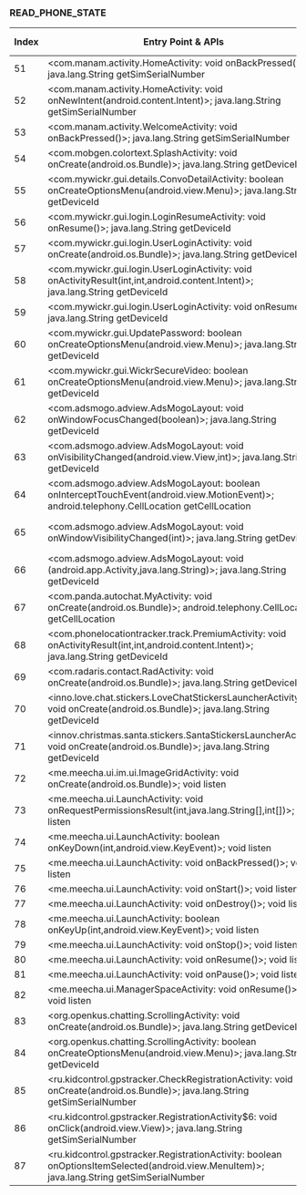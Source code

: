 ### READ_PHONE_STATE
| Index | Entry Point & APIs | Screen shot | Resource id | Label |
| ------------- | ------------- | ------------- |-------------|-------------|
| 51 | <com.manam.activity.HomeActivity: void onBackPressed()>; java.lang.String getSimSerialNumber | ![](D:\COSMOS\output\py\Play_win8\Social\com.manam\com.manam.activity.HomeActivity.png) |  | |
| 52 | <com.manam.activity.HomeActivity: void onNewIntent(android.content.Intent)>; java.lang.String getSimSerialNumber | ![](D:\COSMOS\output\py\Play_win8\Social\com.manam\com.manam.activity.HomeActivity.png) |  | |
| 53 | <com.manam.activity.WelcomeActivity: void onBackPressed()>; java.lang.String getSimSerialNumber | ![](D:\COSMOS\output\py\Play_win8\Social\com.manam\com.manam.activity.WelcomeActivity.png) |  | |
| 54 | <com.mobgen.colortext.SplashActivity: void onCreate(android.os.Bundle)>; java.lang.String getDeviceId | ![](D:\COSMOS\output\py\Play_win8\Social\com.mobgen.colortext\com.mobgen.colortext.SplashActivity.png) |  | F |
| 55 | <com.mywickr.gui.details.ConvoDetailActivity: boolean onCreateOptionsMenu(android.view.Menu)>; java.lang.String getDeviceId | ![](D:\COSMOS\output\py\Play_win8\Social\com.mywickr.wickr2\com.mywickr.gui.details.ConvoDetailActivity.png) |  | |
| 56 | <com.mywickr.gui.login.LoginResumeActivity: void onResume()>; java.lang.String getDeviceId | ![](D:\COSMOS\output\py\Play_win8\Social\com.mywickr.wickr2\com.mywickr.gui.login.LoginResumeActivity.png) |  | D |
| 57 | <com.mywickr.gui.login.UserLoginActivity: void onCreate(android.os.Bundle)>; java.lang.String getDeviceId | ![](D:\COSMOS\output\py\Play_win8\Social\com.mywickr.wickr2\com.mywickr.gui.login.UserLoginActivity.png) |  | D |
| 58 | <com.mywickr.gui.login.UserLoginActivity: void onActivityResult(int,int,android.content.Intent)>; java.lang.String getDeviceId | ![](D:\COSMOS\output\py\Play_win8\Social\com.mywickr.wickr2\com.mywickr.gui.login.UserLoginActivity.png) |  | D |
| 59 | <com.mywickr.gui.login.UserLoginActivity: void onResume()>; java.lang.String getDeviceId | ![](D:\COSMOS\output\py\Play_win8\Social\com.mywickr.wickr2\com.mywickr.gui.login.UserLoginActivity.png) |  | D |
| 60 | <com.mywickr.gui.UpdatePassword: boolean onCreateOptionsMenu(android.view.Menu)>; java.lang.String getDeviceId | ![](D:\COSMOS\output\py\Play_win8\Social\com.mywickr.wickr2\com.mywickr.gui.UpdatePassword.png) |  | D |
| 61 | <com.mywickr.gui.WickrSecureVideo: boolean onCreateOptionsMenu(android.view.Menu)>; java.lang.String getDeviceId | ![](D:\COSMOS\output\py\Play_win8\Social\com.mywickr.wickr2\com.mywickr.gui.WickrSecureVideo.png) |  | D |
| 62 | <com.adsmogo.adview.AdsMogoLayout: void onWindowFocusChanged(boolean)>; java.lang.String getDeviceId | ![](D:\COSMOS\output\py\Play_win8\Social\com.panda.autochat\com.panda.autochat.MyActivity.png) | {'2131165191': <sensitive_component.SensitiveComponent.SensitiveView object at 0x0000021457CC6C50>} | F|
| 63 | <com.adsmogo.adview.AdsMogoLayout: void onVisibilityChanged(android.view.View,int)>; java.lang.String getDeviceId | ![](D:\COSMOS\output\py\Play_win8\Social\com.panda.autochat\com.panda.autochat.MyActivity.png) | {'2131165191': <sensitive_component.SensitiveComponent.SensitiveView object at 0x0000021457CC6C18>} | F |
| 64 | <com.adsmogo.adview.AdsMogoLayout: boolean onInterceptTouchEvent(android.view.MotionEvent)>; android.telephony.CellLocation getCellLocation | ![](D:\COSMOS\output\py\Play_win8\Social\com.panda.autochat\com.panda.autochat.MyActivity.png) | {'2131165191': <sensitive_component.SensitiveComponent.SensitiveView object at 0x0000021457CC6C88>} | F |
| 65 | <com.adsmogo.adview.AdsMogoLayout: void onWindowVisibilityChanged(int)>; java.lang.String getDeviceId | ![](D:\COSMOS\output\py\Play_win8\Social\com.panda.autochat\com.panda.autochat.MyActivity.png) | {'2131165191': <sensitive_component.SensitiveComponent.SensitiveView object at 0x0000021457CC6DD8>} | F |
| 66 | <com.adsmogo.adview.AdsMogoLayout: void <init>(android.app.Activity,java.lang.String)>; java.lang.String getDeviceId | ![](D:\COSMOS\output\py\Play_win8\Social\com.panda.autochat\com.panda.autochat.MyActivity.png) | {'2131165191': <sensitive_component.SensitiveComponent.SensitiveView object at 0x0000021457CC67F0>} | F |
| 67 | <com.panda.autochat.MyActivity: void onCreate(android.os.Bundle)>; android.telephony.CellLocation getCellLocation | ![](D:\COSMOS\output\py\Play_win8\Social\com.panda.autochat\com.panda.autochat.MyActivity.png) |  | D |
| 68 | <com.phonelocationtracker.track.PremiumActivity: void onActivityResult(int,int,android.content.Intent)>; java.lang.String getDeviceId | ![](D:\COSMOS\output\py\Play_win8\Social\com.phonelocationtracker.track\com.phonelocationtracker.track.PremiumActivity.png) |  | D |
| 69 | <com.radaris.contact.RadActivity: void onCreate(android.os.Bundle)>; java.lang.String getDeviceId | ![](D:\COSMOS\output\py\Play_win8\Social\com.radaris.contact\com.radaris.contact.RadActivity.png) |  | F |
| 70 | <inno.love.chat.stickers.LoveChatStickersLauncherActivity: void onCreate(android.os.Bundle)>; java.lang.String getDeviceId | ![](D:\COSMOS\output\py\Play_win8\Social\inno.love.chat.stickers\inno.love.chat.stickers.LoveChatStickersLauncherActivity.png) |  | F |
| 71 | <innov.christmas.santa.stickers.SantaStickersLauncherActivity: void onCreate(android.os.Bundle)>; java.lang.String getDeviceId | ![](D:\COSMOS\output\py\Play_win8\Social\innov.christmas.santa.stickers\innov.christmas.santa.stickers.SantaStickersLauncherActivity.png) |  | F |
| 72 | <me.meecha.ui.im.ui.ImageGridActivity: void onCreate(android.os.Bundle)>; void listen | ![](D:\COSMOS\output\py\Play_win8\Social\me.meecha\me.meecha.ui.im.ui.ImageGridActivity.png) |  | F |
| 73 | <me.meecha.ui.LaunchActivity: void onRequestPermissionsResult(int,java.lang.String[],int[])>; void listen | ![](D:\COSMOS\output\py\Play_win8\Social\me.meecha\me.meecha.ui.LaunchActivity.png) |  | D |
| 74 | <me.meecha.ui.LaunchActivity: boolean onKeyDown(int,android.view.KeyEvent)>; void listen | ![](D:\COSMOS\output\py\Play_win8\Social\me.meecha\me.meecha.ui.LaunchActivity.png) |  | D |
| 75 | <me.meecha.ui.LaunchActivity: void onBackPressed()>; void listen | ![](D:\COSMOS\output\py\Play_win8\Social\me.meecha\me.meecha.ui.LaunchActivity.png) |  | D |
| 76 | <me.meecha.ui.LaunchActivity: void onStart()>; void listen | ![](D:\COSMOS\output\py\Play_win8\Social\me.meecha\me.meecha.ui.LaunchActivity.png) |  | D |
| 77 | <me.meecha.ui.LaunchActivity: void onDestroy()>; void listen | ![](D:\COSMOS\output\py\Play_win8\Social\me.meecha\me.meecha.ui.LaunchActivity.png) |  | D |
| 78 | <me.meecha.ui.LaunchActivity: boolean onKeyUp(int,android.view.KeyEvent)>; void listen | ![](D:\COSMOS\output\py\Play_win8\Social\me.meecha\me.meecha.ui.LaunchActivity.png) |  | D |
| 79 | <me.meecha.ui.LaunchActivity: void onStop()>; void listen | ![](D:\COSMOS\output\py\Play_win8\Social\me.meecha\me.meecha.ui.LaunchActivity.png) |  | D |
| 80 | <me.meecha.ui.LaunchActivity: void onResume()>; void listen | ![](D:\COSMOS\output\py\Play_win8\Social\me.meecha\me.meecha.ui.LaunchActivity.png) |  | D |
| 81 | <me.meecha.ui.LaunchActivity: void onPause()>; void listen | ![](D:\COSMOS\output\py\Play_win8\Social\me.meecha\me.meecha.ui.LaunchActivity.png) |  | D |
| 82 | <me.meecha.ui.ManagerSpaceActivity: void onResume()>; void listen | ![](D:\COSMOS\output\py\Play_win8\Social\me.meecha\me.meecha.ui.ManagerSpaceActivity.png) |  | |
| 83 | <org.openkus.chatting.ScrollingActivity: void onCreate(android.os.Bundle)>; java.lang.String getDeviceId | ![](D:\COSMOS\output\py\Play_win8\Social\org.openkus.chatting\org.openkus.chatting.ScrollingActivity.png) |  | |
| 84 | <org.openkus.chatting.ScrollingActivity: boolean onCreateOptionsMenu(android.view.Menu)>; java.lang.String getDeviceId | ![](D:\COSMOS\output\py\Play_win8\Social\org.openkus.chatting\org.openkus.chatting.ScrollingActivity.png) |  | |
| 85 | <ru.kidcontrol.gpstracker.CheckRegistrationActivity: void onCreate(android.os.Bundle)>; java.lang.String getSimSerialNumber | ![](D:\COSMOS\output\py\Play_win8\Social\ru.kidcontrol.gpstracker\ru.kidcontrol.gpstracker.CheckRegistrationActivity.png) |  | |
| 86 | <ru.kidcontrol.gpstracker.RegistrationActivity$6: void onClick(android.view.View)>; java.lang.String getSimSerialNumber | ![](D:\COSMOS\output\py\Play_win8\Social\ru.kidcontrol.gpstracker\ru.kidcontrol.gpstracker.RegistrationActivity.png) |  | D |
| 87 | <ru.kidcontrol.gpstracker.RegistrationActivity: boolean onOptionsItemSelected(android.view.MenuItem)>; java.lang.String getSimSerialNumber | ![](D:\COSMOS\output\py\Play_win8\Social\ru.kidcontrol.gpstracker\ru.kidcontrol.gpstracker.RegistrationActivity.png) |  | D |
